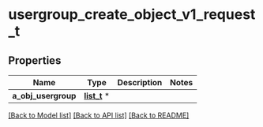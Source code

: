 # usergroup_create_object_v1_request_t

## Properties
Name | Type | Description | Notes
------------ | ------------- | ------------- | -------------
**a_obj_usergroup** | [**list_t**](usergroup_request_compound.md) \* |  | 

[[Back to Model list]](../README.md#documentation-for-models) [[Back to API list]](../README.md#documentation-for-api-endpoints) [[Back to README]](../README.md)



